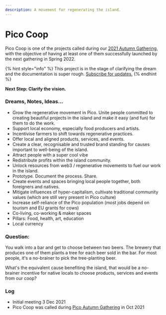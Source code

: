 ```yaml
---
description: A movement for regenerating the island.
---
```


# Pico Coop

Pico Coop is one of the projects called during our [2021 Autumn Gathering](autumn-gathering-2021.md), with the objective of having at least one of them successfully launched by the next gathering in Spring 2022.

{% hint style="info" %}
This project is in the stage of clarifying the dream and the documentation is super rough. [Subscribe for updates.](https://picomicrosolidarity.substack.com)
{% endhint %}

**Next Step: Clarify the vision.**

### Dreams, Notes, Ideas...

* Grow the regenerative movement in Pico. Unite people committed to creating beautiful projects in the island and make it easy (and fun) for them to do the work.
* Support local economy, especially food producers and artists.
* Incentivise farmers to shift towards regenerative practices.
* Offer local and aligned products, services, and events.
* Create a clear, recognisable and trusted brand standing for causes important to well-being of the island.
* Attract people with a super cool vibe
* Redistribute profits within the island community.
* Unlock resources from web3 / regenerative movements to fuel our work in the island.
* Prototype. Document the process. Share.
* Create events and spaces bringing local people together, both foreigners and natives.
* Mitigate influences of hyper-capitalism, cultivate traditional community values (which are still very present in Pico culture)
* Increase self-reliance of the Pico population (most jobs depend on tourism and EU grants for cows)
* Co-living, co-working & maker spaces
* Pillars: Food, health, art, education
* Local currency

### Question:

You walk into a bar and get to choose between two beers. The brewery that produces one of them plants a tree for each beer sold in the bar. For most people, it's a no-brainer to pick the tree-planting beer.

What's the equivalent cause benefiting the island, that would be a no-brainer incentive for native locals to choose products, services and events from our coop?

### Log

* Initial meeting 3 Dec 2021
* Pico Coop was called during [Pico Autumn Gathering](autumn-gathering-2021.md) in Oct 2021
